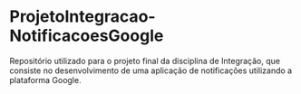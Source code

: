 ProjetoIntegracao-NotificacoesGoogle
====================================

Repositório utilizado para o projeto final da disciplina de Integração, que consiste no desenvolvimento de uma aplicação de notificações utilizando a plataforma Google.
